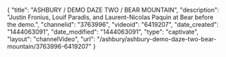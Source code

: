 {
    "title": "ASHBURY \/ DEMO DAZE TWO \/ BEAR MOUNTAIN",
    "description": "Justin Fronius, Louif Paradis, and Laurent-Nicolas Paquin at Bear before the demo.",
    "channelid": "3763996",
    "videoid": "6419207",
    "date_created": "1444063091",
    "date_modified": "1444063091",
    "type": "captivate",
    "layout": "channelVideo",
    "url": "\/ashbury\/ashbury-demo-daze-two-bear-mountain\/3763996-6419207"
}